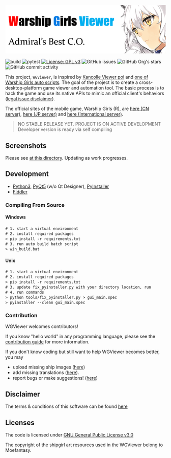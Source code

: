 
![alt text](assets/banner.png "Warship Girls Viewer | WGViewer")

![build](https://github.com/WarshipGirls/WGViewer/workflows/build/badge.svg)
![pytest](https://github.com/WarshipGirls/WGViewer/workflows/pytest/badge.svg)
[![License: GPL v3](https://img.shields.io/badge/License-GPLv3-blue.svg)](https://www.gnu.org/licenses/gpl-3.0)
![GitHub issues](https://img.shields.io/github/issues/WarshipGirls/WGViewer)
![GitHub Org's stars](https://img.shields.io/github/stars/WarshipGirls?style=social)
![GitHub commit activity](https://img.shields.io/github/commit-activity/w/WarshipGirls/WGViewer)

This project, `WGViewer`, is inspired by [Kancolle Viewer poi][poi] and [one of Warship Girls auto scripts][ProtectorMoe].
The goal of the project is to create a cross-desktop-platform game viewer and automation tool.
The basic process is to hack the game and use its native APIs to mimic an official client's behaviors ([legal issue disclaimer](DISCLAIMER.md)).

The official sites of the mobile game, Warship Girls (R), are [here (CN server)][CN], [here (JP server)][JP] and [here (International server)][Intl].

> NO STABLE RELEASE YET. PROJECT IS ON ACTIVE DEVELOPMENT  
> Developer version is ready via self compiling

## Screenshots

Please see [at this directory](screenshots). Updating as work progresses.

## Development

- [Python3](https://www.python.org/), [PyQt5](https://doc.qt.io/qtforpython/) (w/o Qt Designer), [PyInstaller](https://www.pyinstaller.org/)
- [Fiddler](https://www.telerik.com/download/fiddler)

### Compiling From Source

#### Windows

```
# 1. start a virtual environment
# 2. install required packages
> pip install -r requirements.txt
# 3. run auto build batch script
> win_build.bat
```

#### Unix

```
# 1. start a virtual environment
# 2. install required packages
> pip install -r requirements.txt
# 3. update fix_pyinstaller.py with your directory location, run
# 4. run commands
> python tools/fix_pyinstaller.py > gui_main.spec  
> pyinstaller --clean gui_main.spec
```

### Contribution

WGViewer welcomes contributors!

If you know "hello world" in any programming language, please see the [contribution guide](CONTRIBUTING.md) for more information.

If you don't know coding but still want to help WGViewer becomes better, you may
- upload missing ship images ([here](https://github.com/WarshipGirls/WGViewer/issues/43))
- add missing translations ([here](https://github.com/WarshipGirls/WGViewer/blob/master/src/func/shipname.py)).
- report bugs or make suggestions! ([here](https://github.com/WarshipGirls/WGViewer/issues))

## Disclaimer

The terms & conditions of this software can be found [here](DISCLAIMER.md)

## Licenses

The code is licensed under [GNU General Public License v3.0](https://github.com/WarshipGirls/WGViewer/blob/master/LICENSE)

The copyright of the shipgirl art resources used in the WGViewer belong to Moefantasy.

[poi]: https://github.com/poooi/poi
[ProtectorMoe]: https://github.com/ProtectorMoe
[CN]: http://www.jianniang.com/
[JP]: http://ssr.moefantasy.co.jp/
[Intl]: http://www.warshipgirls.com/en/